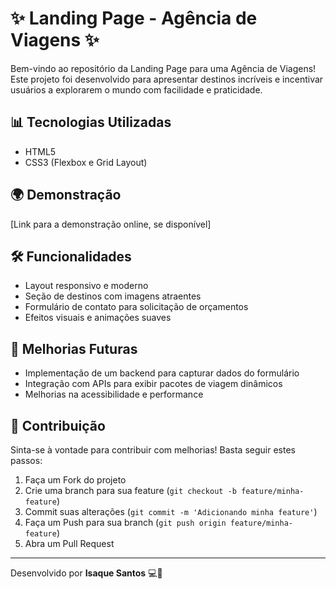 
# ✨ Landing Page - Agência de Viagens ✨

Bem-vindo ao repositório da Landing Page para uma Agência de Viagens! Este projeto foi desenvolvido para apresentar destinos incríveis e incentivar usuários a explorarem o mundo com facilidade e praticidade. 

## 📊 Tecnologias Utilizadas

- HTML5
- CSS3 (Flexbox e Grid Layout)

## 🌍 Demonstração

[Link para a demonstração online, se disponível]

## 🛠️ Funcionalidades

- Layout responsivo e moderno
- Seção de destinos com imagens atraentes
- Formulário de contato para solicitação de orçamentos
- Efeitos visuais e animações suaves


## 📝 Melhorias Futuras

- Implementação de um backend para capturar dados do formulário
- Integração com APIs para exibir pacotes de viagem dinâmicos
- Melhorias na acessibilidade e performance

## 🚀 Contribuição

Sinta-se à vontade para contribuir com melhorias! Basta seguir estes passos:

1. Faça um Fork do projeto
2. Crie uma branch para sua feature (`git checkout -b feature/minha-feature`)
3. Commit suas alterações (`git commit -m 'Adicionando minha feature'`)
4. Faça um Push para sua branch (`git push origin feature/minha-feature`)
5. Abra um Pull Request


---
Desenvolvido por **Isaque Santos** 💻🌟

